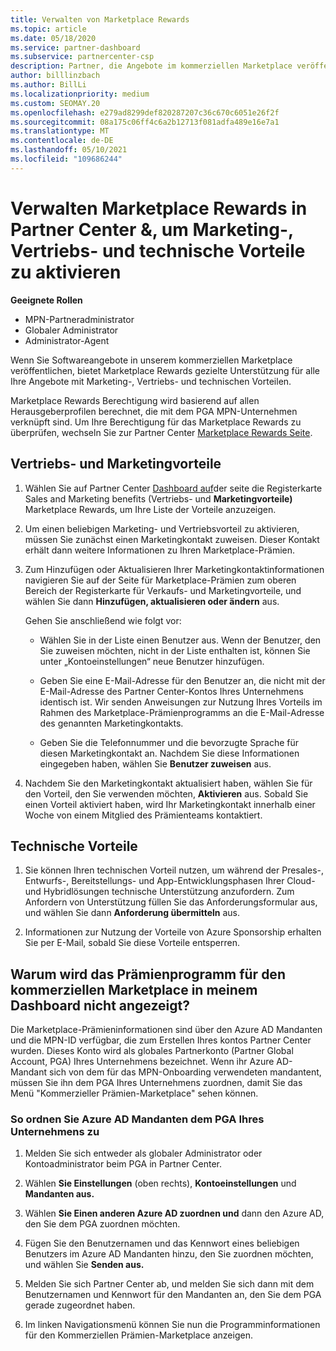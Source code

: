```yaml
---
title: Verwalten von Marketplace Rewards
ms.topic: article
ms.date: 05/18/2020
ms.service: partner-dashboard
ms.subservice: partnercenter-csp
description: Partner, die Angebote im kommerziellen Marketplace veröffentlichen, haben Anspruch auf Vorteile, die Marketingsupport bieten.
author: billlinzbach
ms.author: BillLi
ms.localizationpriority: medium
ms.custom: SEOMAY.20
ms.openlocfilehash: e279ad8299def820287207c36c670c6051e26f2f
ms.sourcegitcommit: 08a175c06ff4c6a2b12713f081adfa489e16e7a1
ms.translationtype: MT
ms.contentlocale: de-DE
ms.lasthandoff: 05/10/2021
ms.locfileid: "109686244"
---
```

# <a name="manage-marketplace-rewards-in-partner-center--activate-marketing-sales-and-technical-benefits"></a>Verwalten Marketplace Rewards in Partner Center &, um Marketing-, Vertriebs- und technische Vorteile zu aktivieren

**Geeignete Rollen**

- MPN-Partneradministrator
- Globaler Administrator
- Administrator-Agent

Wenn Sie Softwareangebote in unserem kommerziellen Marketplace veröffentlichen, bietet Marketplace Rewards gezielte Unterstützung für alle Ihre Angebote mit Marketing-, Vertriebs- und technischen Vorteilen.

Marketplace Rewards Berechtigung wird basierend auf allen Herausgeberprofilen berechnet, die mit dem PGA MPN-Unternehmen verknüpft sind. Um Ihre Berechtigung für das Marketplace Rewards zu überprüfen, wechseln Sie zur Partner Center [Marketplace Rewards Seite](https://partner.microsoft.com/dashboard/mpn/program/commercialmarketplace).

## <a name="sales-and-marketing-benefits"></a>Vertriebs- und Marketingvorteile

1. Wählen Sie auf Partner Center [Dashboard auf](https://partner.microsoft.com/dashboard)der seite die Registerkarte Sales and Marketing benefits (Vertriebs- und **Marketingvorteile)** Marketplace Rewards, um Ihre Liste der Vorteile anzuzeigen. 

2. Um einen beliebigen Marketing- und Vertriebsvorteil zu aktivieren, müssen Sie zunächst einen Marketingkontakt zuweisen. Dieser Kontakt erhält dann weitere Informationen zu Ihren Marketplace-Prämien.

3. Zum Hinzufügen oder Aktualisieren Ihrer Marketingkontaktinformationen navigieren Sie auf der Seite für Marketplace-Prämien zum oberen Bereich der Registerkarte für Verkaufs- und Marketingvorteile, und wählen Sie dann **Hinzufügen, aktualisieren oder ändern** aus. 

   Gehen Sie anschließend wie folgt vor:

   - Wählen Sie in der Liste einen Benutzer aus. Wenn der Benutzer, den Sie zuweisen möchten, nicht in der Liste enthalten ist, können Sie unter „Kontoeinstellungen“ neue Benutzer hinzufügen.

   - Geben Sie eine E-Mail-Adresse für den Benutzer an, die nicht mit der E-Mail-Adresse des Partner Center-Kontos Ihres Unternehmens identisch ist. Wir senden Anweisungen zur Nutzung Ihres Vorteils im Rahmen des Marketplace-Prämienprogramms an die E-Mail-Adresse des genannten Marketingkontakts.

   - Geben Sie die Telefonnummer und die bevorzugte Sprache für diesen Marketingkontakt an. Nachdem Sie diese Informationen eingegeben haben, wählen Sie **Benutzer zuweisen** aus.

4. Nachdem Sie den Marketingkontakt aktualisiert haben, wählen Sie für den Vorteil, den Sie verwenden möchten, **Aktivieren** aus. Sobald Sie einen Vorteil aktiviert haben, wird Ihr Marketingkontakt innerhalb einer Woche von einem Mitglied des Prämienteams kontaktiert.

## <a name="technical-benefits"></a>Technische Vorteile

1. Sie können Ihren technischen Vorteil nutzen, um während der Presales-, Entwurfs-, Bereitstellungs- und App-Entwicklungsphasen Ihrer Cloud- und Hybridlösungen technische Unterstützung anzufordern. Zum Anfordern von Unterstützung füllen Sie das Anforderungsformular aus, und wählen Sie dann **Anforderung übermitteln** aus.

2. Informationen zur Nutzung der Vorteile von Azure Sponsorship erhalten Sie per E-Mail, sobald Sie diese Vorteile entsperren.

## <a name="why-cant-i-see-the-commercial-marketplace-rewards-program-on-my-dashboard"></a>Warum wird das Prämienprogramm für den kommerziellen Marketplace in meinem Dashboard nicht angezeigt?

Die Marketplace-Prämieninformationen sind über den Azure AD Mandanten und die MPN-ID verfügbar, die zum Erstellen Ihres kontos Partner Center wurden. Dieses Konto wird als globales Partnerkonto (Partner Global Account, PGA) Ihres Unternehmens bezeichnet. Wenn ihr Azure AD-Mandant sich von dem für das MPN-Onboarding verwendeten mandantent, müssen Sie ihn dem PGA Ihres Unternehmens zuordnen, damit Sie das Menü "Kommerzieller Prämien-Marketplace" sehen können.

### <a name="to-associate-an-azure-ad-tenant-with-the-pga-of-your-company"></a>So ordnen Sie Azure AD Mandanten dem PGA Ihres Unternehmens zu

1. Melden Sie sich entweder als globaler Administrator oder Kontoadministrator beim PGA in Partner Center.

2. Wählen **Sie Einstellungen** (oben rechts), **Kontoeinstellungen** und **Mandanten aus.** 

3. Wählen **Sie Einen anderen Azure AD zuordnen und** dann den Azure AD, den Sie dem PGA zuordnen möchten.

4. Fügen Sie den Benutzernamen und das Kennwort eines beliebigen Benutzers im Azure AD Mandanten hinzu, den Sie zuordnen möchten, und wählen Sie **Senden aus.**

5. Melden Sie sich Partner Center ab, und melden Sie sich dann mit dem Benutzernamen und Kennwort für den Mandanten an, den Sie dem PGA gerade zugeordnet haben.

6. Im linken Navigationsmenü können Sie nun die Programminformationen für den Kommerziellen Prämien-Marketplace anzeigen.

